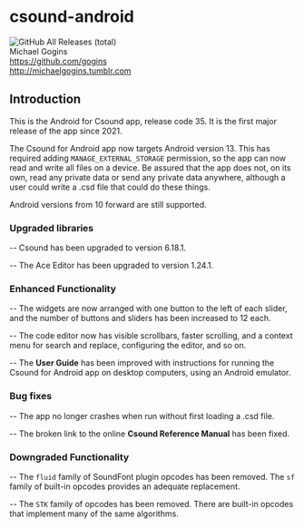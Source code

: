# csound-android
![GitHub All Releases (total)](https://img.shields.io/github/downloads/gogins/csound-android/total.svg)<br>
Michael Gogins<br>
https://github.com/gogins<br>
http://michaelgogins.tumblr.com

## Introduction

This is the Android for Csound app, release code 35. It is the first major 
release of the app since 2021.

The Csound for Android app now targets Android version 13. This has required 
adding `MANAGE_EXTERNAL_STORAGE` permission, so the app can now read and write 
all files on a device. Be assured that the app does not, on its own, read any 
private data or send any private data anywhere, although a user could write a 
.csd file that could do these things.

Android versions from 10 forward are still supported.

### Upgraded libraries

-- Csound has been upgraded to version 6.18.1.

-- The Ace Editor has been upgraded to version 1.24.1. 

### Enhanced Functionality

-- The widgets are now arranged with one button to the left of each slider, 
   and the number of buttons and sliders has been increased to 12 each.
   
-- The code editor now has visible scrollbars, faster scrolling, and a context 
   menu for search and replace, configuring the editor, and so on.
   
-- The __**User Guide**__ has been improved with instructions for running the 
   Csound for Android app on desktop computers, using an Android emulator.

### Bug fixes

-- The app no longer crashes when run without first loading a .csd file.

-- The broken link to the online **__Csound Reference Manual__** has been fixed.

### Downgraded Functionality

-- The `fluid` family of SoundFont plugin opcodes has been removed. The 
   `sf` family of built-in opcodes provides an adequate replacement.
   
-- The `STK` family of opcodes has been removed. There are built-in opcodes 
   that implement many of the same algorithms.

